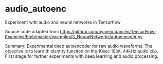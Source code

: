 # audio_autoenc
Experiment with audio and neural networks in Tensorflow

Source code adapted from https://github.com/aymericdamien/TensorFlow-Examples/blob/master/examples/3_NeuralNetworks/autoencoder.py

Summary: Experimental deep autoencoder for raw audio waveforms. The objective is to learn th identity function on the 10sec 16bit, 44kHz 
audio clip. First stage for further experiments with deep learning and audio processing.
